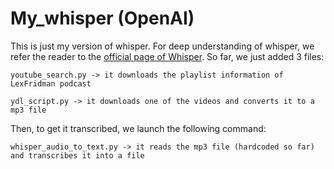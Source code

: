 # My_whisper (OpenAI)
This is just my version of whisper. For deep understanding of whisper, we refer the reader to the [official page of Whisper](github.com/openai/whisper). 
So far, we just added 3 files:

``youtube_search.py -> it downloads the playlist information of LexFridman podcast ``

``ydl_script.py -> it downloads one of the videos and converts it to a mp3 file ``

Then, to get it transcribed, we launch the following command:

``whisper_audio_to_text.py -> it reads the mp3 file (hardcoded so far) and transcribes it into a file`` 
